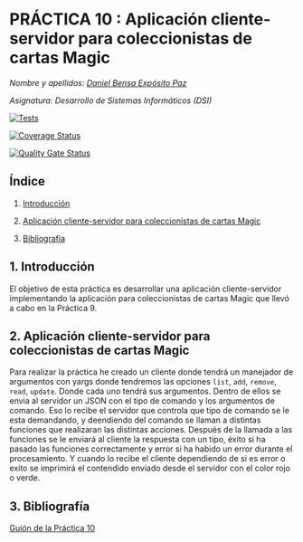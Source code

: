 # PRÁCTICA 10 : Aplicación cliente-servidor para coleccionistas de cartas Magic

*Nombre y apellidos: [Daniel Bensa Expósito Paz](https://github.com/Danixps?tab=repositories, "Enlace Github")*

*Asignatura: Desarrollo de Sistemas Informáticos (DSI)*

[![Tests](https://github.com/Danixps/ULL-DSI-P10/actions/workflows/node.js.yml/badge.svg)](https://github.com/Danixps/ULL-DSI-P10/actions/workflows/node.js.yml)

[![Coverage Status](https://coveralls.io/repos/github/Danixps/ULL-DSI-P10/badge.svg?branch=main)](https://coveralls.io/github/Danixps/ULL-DSI-P10?branch=main)

[![Quality Gate Status](https://sonarcloud.io/api/project_badges/measure?project=ULL-ESIT-INF-DSI-2324_ull-esit-inf-dsi-23-24-prct10-fs-proc-sockets-magic-app-Danixps&metric=alert_status)](https://sonarcloud.io/summary/new_code?id=ULL-ESIT-INF-DSI-2324_ull-esit-inf-dsi-23-24-prct10-fs-proc-sockets-magic-app-Danixps)



## Índice

1. [Introducción](#id1)

2. [Aplicación cliente-servidor para coleccionistas de cartas Magic](#id2)

3. [Bibliografía](#id4)

<div id='id1' />

## 1. Introducción

El objetivo de esta práctica es desarrollar una aplicación cliente-servidor implementando la aplicación para coleccionistas de cartas Magic que llevó a cabo en la Práctica 9.
<div id='id2' />

## 2. Aplicación cliente-servidor para coleccionistas de cartas Magic

Para realizar la práctica he creado un cliente donde tendrá un manejador de argumentos con yargs donde tendremos las opciones `list`, `add`, `remove`, `read`, `update`. Donde cada uno tendrá sus argumentos. Dentro de ellos se envia al servidor un JSON con el tipo de comando y los argumentos de comando. Eso lo recibe el servidor que controla que tipo de comando se le esta demandando, y deendiendo del comando se llaman a distintas funciones que realizaran las distintas acciones. Después de la llamada a las funciones se le enviará al cliente la respuesta con un tipo, éxito si ha pasado las funciones correctamente y error si ha habido un error durante el procesamiento. Y cuando lo recibe el cliente dependiendo de si es error o exito se imprimirá el contendido enviado desde el servidor con el color rojo o verde.

## 3. Bibliografía

[Guión de la Práctica 10](https://ull-esit-inf-dsi-2324.github.io/prct10-fs-proc-sockets-magic-app/)